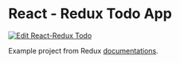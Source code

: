 # React - Redux Todo App

[![Edit React-Redux Todo](https://codesandbox.io/static/img/play-codesandbox.svg)](https://codesandbox.io/s/z3y3k62y4p)

Example project from Redux [documentations](https://redux.js.org/basics/usage-with-react).
